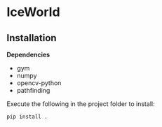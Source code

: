 # IceWorld

## Installation
**Dependencies**
- gym
- numpy
- opencv-python
- pathfinding


Execute the following in the project folder to install:
```
pip install .
```
